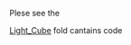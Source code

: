 
Plese see the <p><a href="https://github.com/Charmve/Intelligent-Speech-Sompanion-Robot-Based-on-Sentiment-Analysis/tree/master/LED_CUBE" target="_blank">Light_Cube</a> fold cantains code 
